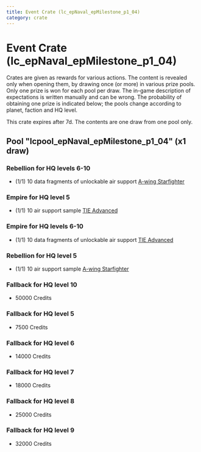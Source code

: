 ```yaml
---
title: Event Crate (lc_epNaval_epMilestone_p1_04)
category: crate
---
```


# Event Crate (lc_epNaval_epMilestone_p1_04)

Crates are given as rewards for various actions. The content is revealed only when opening them, by drawing once (or more) in various prize pools. Only one prize is won for each pool per draw. The in-game description of expectations is written manually and can be wrong. The probability of obtaining one prize is indicated below; the pools change according to planet, faction and HQ level.

This crate expires after 7d. The contents are one draw from one pool only.

## Pool "lcpool_epNaval_epMilestone_p1_04" (x1 draw)

### Rebellion for HQ levels 6-10

  * (1/1) 10 data fragments of unlockable air support [A-wing Starfighter](AWing)

### Empire for HQ level 5

  * (1/1) 10 air support sample [TIE Advanced](TieAdvanced)

### Empire for HQ levels 6-10

  * (1/1) 10 data fragments of unlockable air support [TIE Advanced](TieAdvanced)

### Rebellion for HQ level 5

  * (1/1) 10 air support sample [A-wing Starfighter](AWing)

### Fallback for HQ level 10

  * 50000 Credits

### Fallback for HQ level 5

  * 7500 Credits

### Fallback for HQ level 6

  * 14000 Credits

### Fallback for HQ level 7

  * 18000 Credits

### Fallback for HQ level 8

  * 25000 Credits

### Fallback for HQ level 9

  * 32000 Credits